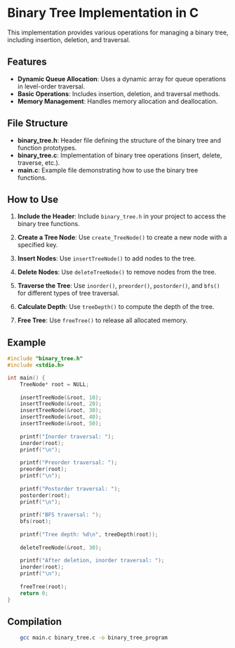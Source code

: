 # Binary Tree Implementation in C

This implementation provides various operations for managing a binary tree, including insertion, deletion, and traversal.

## Features

- **Dynamic Queue Allocation**: Uses a dynamic array for queue operations in level-order traversal.
- **Basic Operations**: Includes insertion, deletion, and traversal methods.
- **Memory Management**: Handles memory allocation and deallocation.

## File Structure

- **binary_tree.h**: Header file defining the structure of the binary tree and function prototypes.
- **binary_tree.c**: Implementation of binary tree operations (insert, delete, traverse, etc.).
- **main.c**: Example file demonstrating how to use the binary tree functions.

## How to Use

1. **Include the Header**: Include `binary_tree.h` in your project to access the binary tree functions.

2. **Create a Tree Node**: Use `create_TreeNode()` to create a new node with a specified key.

3. **Insert Nodes**: Use `insertTreeNode()` to add nodes to the tree.

4. **Delete Nodes**: Use `deleteTreeNode()` to remove nodes from the tree.

5. **Traverse the Tree**: Use `inorder()`, `preorder()`, `postorder()`, and `bfs()` for different types of tree traversal.

6. **Calculate Depth**: Use `treeDepth()` to compute the depth of the tree.

7. **Free Tree**: Use `freeTree()` to release all allocated memory.

## Example

```c
#include "binary_tree.h"
#include <stdio.h>

int main() {
    TreeNode* root = NULL;
    
    insertTreeNode(&root, 10);
    insertTreeNode(&root, 20);
    insertTreeNode(&root, 30);
    insertTreeNode(&root, 40);
    insertTreeNode(&root, 50);
    
    printf("Inorder traversal: ");
    inorder(root);
    printf("\n");
    
    printf("Preorder traversal: ");
    preorder(root);
    printf("\n");
    
    printf("Postorder traversal: ");
    postorder(root);
    printf("\n");
    
    printf("BFS traversal: ");
    bfs(root);
    
    printf("Tree depth: %d\n", treeDepth(root));
    
    deleteTreeNode(&root, 30);
    
    printf("After deletion, inorder traversal: ");
    inorder(root);
    printf("\n");
    
    freeTree(root);
    return 0;
}
```


## Compilation
```bash
    gcc main.c binary_tree.c -o binary_tree_program
````